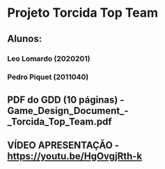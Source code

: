 # Projeto Torcida Top Team

## Alunos: 
 ### Leo Lomardo (2020201)
 ### Pedro Piquet (2011040)

## PDF do GDD (10 páginas) - Game_Design_Document_-_Torcida_Top_Team.pdf
## VÍDEO APRESENTAÇÃO -  https://youtu.be/HgOvgjRth-k

